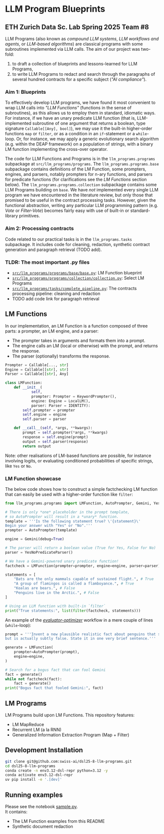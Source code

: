 # LLM Program Blueprints
## ETH Zurich Data Sc. Lab Spring 2025 Team #8

LLM Programs (also known as *compound LLM systems*, *LLM workflows and agents*, or *LLM-based algorithms*) are classical programs with some subroutines implemented via LLM calls.
The aim of our project was two-fold:
1. to draft a collection of blueprints and lessons-learned for LLM Programs,
2. to write LLM Programs to redact and search through the paragraphs of several hundred contracts for a specific subject (*"AI compliance"*).

### Aim 1: Blueprints

To effectively develop LLM programs, we have found it most convenient to wrap LLM calls into *"LLM Functions"* (functions in the sense of subroutines), as this allows us to employ them in standard, idiomatic ways.
For instance, if we have an unary predicate LLM function (that is, LLM-implemented subroutine of one argument that returns a boolean, type signature `Callable[[Any], bool]`), we may use it the built-in higher-order functions `map` or `filter`, or as a condition in an `if`-statement or a `while`-loop.
Or, for instance, we may apply a generic evolutionary search algorithm (e.g. within the DEAP framework) on a population of strings, with a binary LM function implementing the cross-over operator.

The code for LLM Functions and Programs is in the `llm_programs.programs` subpackage at `src/llm_programs/programs`.
The `llm_programs.programs.base` subpackage contains definitions of the LM Function, some prompters, engines, and parsers, notably prompters for n-ary functions, and parsers for predicate functions (for clarifications see the *LM Functions* section below).
The `llm_programs.programs.collection` subpackage contains some LLM Programs building on `base`.
We have *not* implemented every single LLM program we have encountered in the literature review, but only those that promised to be useful in the contract processing tasks.
However, given the functional abstraction, writing any particular LLM programming pattern (e.g. *Vote* or *Filter-Vote*) becomes fairly easy with use of built-in or standard-library primitives.

### Aim 2: Processing contracts

Code related to our practical tasks is in the `llm_programs.tasks` subpackage. It includes code for cleaning, redaction, synthetic contract generation and paragraph retrieval (TODO add).

### TLDR: The most important .py files

- [`src/llm_programs/programs/base/base.py`](http://github.com/swiss-ai/dsl25-8-llm-programs/blob/main/src/llm_programs/programs/base/base.py): LM Function blueprint
- [`src/llm_programs/programs/collection/collection.py`](https://github.com/swiss-ai/dsl25-8-llm-programs/blob/main/src/llm_programs/programs/collection/collection.py): Select LM Programs
- [`src/llm_programs/tasks/complete_pipeline.py`](https://github.com/swiss-ai/dsl25-8-llm-programs/blob/main/src/llm_programs/tasks/complete_pipeline.py): The contracts processing pipeline: cleaning and redaction
- TODO add code link for paragraph retrieval

## LM Functions

In our implementation, an LM Function is a function composed of three parts: a prompter, an LM engine, and a parser:
- The prompter takes in arguments and formats them into a prompt.
- The engine calls an LM (local or otherwise) with the prompt, and returns the response.
- The parser (optionally) transforms the response.

```py
Prompter = Callable[..., str]
Engine = Callable[[str], str]
Parser = Callable[[str], Any]

class LMFunction:
    def __init__(
            self,
            prompter: Prompter = KeywordPrompter(),
            engine: Engine = LocalLM(),
            parser: Parser = IDENTITY):
        self.prompter = prompter
        self.engine = engine
        self.parser = parser

    def __call__(self, *args, **kwargs):
        prompt = self.prompter(*args, **kwargs)
        response = self.engine(prompt)
        output = self.parser(response)
        return output
```

Note: other realisations of LM-based functions are possible, for instance involving logits, or evaluating conditioned probabilities of specific strings, like `Yes` or `No`.

### LM Function showcase

The below code shows how to construct a simple factchecking LM function that can easily be used with a higher-order function like `filter`:

```py
from llm_programs.programs import LMFunction, AutoPrompter, Gemini, YesNoPredicateParser

# There is only *one* placeholder in the prompt template,
# so AutoPrompter will result in a *unary* function.
template = '''Is the following statement true? \'{statement}\'
Begin your answer with "Yes" or "No".'''
prompter = AutoPrompter(template)

engine = Gemini(debug=True)

# The parser will return a boolean value (True for Yes, False for No)
parser = YesNoPredicateParser()

# We have a Gemini-powered unary predicate function! 
factcheck = LMFunction(prompter=prompter, engine=engine, parser=parser)

statements = [
    "Bats are the only mammals capable of sustained flight.", # True
    "A group of flamingos is called a flamboyance.", # True
    "Koalas are bears.", # False
    "Penguins live in the Arctic.", # False
]

# Using an LLM function with built-in `filter`
print("True statements:", list(filter(factcheck, statements)))
```

An example of the [*evaluator-optimizer*](https://www.anthropic.com/engineering/building-effective-agents) workflow in a mere couple of lines (`while`-loop):

```py
prompt = '''Invent a new plausible realistic fact about penguins that sounds true
but is actually subtly false. State it in one very brief sentence.'''

generate = LMFunction(
    prompter=AutoPrompter(prompt),
    engine=engine,
)

# Search for a bogus fact that can fool Gemini
fact = generate()
while not factcheck(fact):
    fact = generate()
print("Bogus fact that fooled Gemini:", fact)
```

## LM Programs

LM Programs build upon LM Functions. This repository features:
- LM MapReduce
- Recurrent LM (a la RNN)
- Generalized Information Extraction Program (Map + Filter)

## Development Installation

```sh
git clone git@github.com:swiss-ai/dsl25-8-llm-programs.git
cd dsl25-8-llm-programs
conda create -n env3.12-dsl-repr python=3.12 -y
conda activate env3.12-dsl-repr
uv pip install -e '.[dev]'
```

## Running examples

Please see the notebook [sample.py](https://github.com/swiss-ai/dsl25-8-llm-programs/blob/main/notebooks/sample.ipynb). \
It contains:
- The LM Function examples from this README
- Synthetic document redaction

